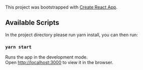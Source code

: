 This project was bootstrapped with [Create React App](https://github.com/facebook/create-react-app).

## Available Scripts

In the project directory please run yarn install, you can then run:

### `yarn start`

Runs the app in the development mode.<br>
Open [http://localhost:3000](http://localhost:3000) to view it in the browser.

